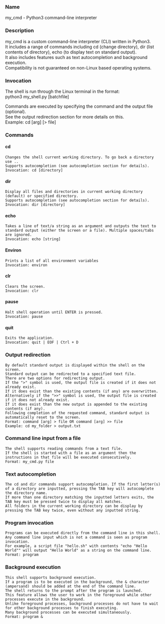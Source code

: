 ### Name
my_cmd - Python3 command-line interpreter  

### Description
my_cmd is a custom command-line interpreter (CLI) written in Python3.  
It includes a range of commands including cd (change directory), dir (list contents of directory), echo (to display text on standard output).  
It also includes features such as text autocompletion and background execution.  
Compatibility is not guaranteed on non-Linux based operating systems.  

### Invocation
The shell is run through the Linux terminal in the format:  
python3 my_shell.py [batchfile]  

Commands are executed by specifying the command and the output file (optional).  
See the output redirection section for more details on this.  
Example: cd [arg] [> file]  

### Commands

#### cd
	Changes the shell current working directory. To go back a directory use ..  
	Supports autocompletion (see autocompletion section for details).  
	Invocation: cd [directory]  

#### dir
	Display all files and directories in current working directory (default) or specified directory.  
	Supports autocompletion (see autocompletion section for details).  
	Invocation: dir [directory]  

#### echo
	Takes a line of text/a string as an argument and outputs the text to standard output (either the screen or a file). Multiple spaces/tabs are ignored.  
	Invocation: echo [string]  

#### Environ
	Prints a list of all environment variables  
	Invocation: environ  

#### clr
	Clears the screen.  
	Invocation: clr  

#### pause
	Halt shell operation until ENTER is pressed.  
	Invocation: pause  

#### quit
	Exits the application.  
	Invocation: quit | EOF | Ctrl + D  

### Output redirection
	By default standard output is displayed within the shell on the screen.  
	Standard output can be redirected to a specified text file.  
	There are two options for redirecting output.  
	If the ">" symbol is used, the output file is created if it does not already exist.  
	If it does exist than the existing contents (if any) are overwritten.  
	Alternatively if the ">>" symbol is used, the output file is created if it does not already exist.  
	If it does exist than the new output is appended to the existing contents (if any).  
	Following completion of the requested command, standard output is automatically reset to the screen.  
	Format: command [arg] > file OR command [arg] >> file  
	Example: cd my_folder > output.txt  

### Command line input from a file
	The shell supports reading commands from a text file.  
	If the shell is started with a file as an argument then the instructions in that file will be executed consecutively.  
	Format: my_cmd.py file  

### Text autocompletion
	The cd and dir commands support autocompletion. If the first letter(s) of a directory are inputted, pressing the TAB key will autocomplete the directory name.  
	If more than one directory matching the inputted letters exits, the TAB key must be pressed twice to display all matches.  
	All folders in the current working directory can be display by pressing the TAB key twice, even without any inputted string.  

### Program invocation
	Programs can be executed directly from the command line in this shell.  
	Any command line input which is not a command is seen as program invocation.  
	For example, a script file "hello.sh" with contents "echo "Hello World"" will output "Hello World" as a string on the command line.  
	Format: program  

### Background execution
	This shell supports background execution.  
	If a program is to be executed in the background, the & character (ampersand) should be added at the end of the command line.  
	The shell returns to the prompt after the program is launched.  
	This feature allows the user to work in the foreground while other processes execute in the background.  
	Unlike foreground processes, background processes do not have to wait for other background processes to finish executing.  
	Many background processes can be executed simultaneously.  
	Format: program &  
